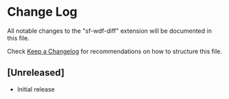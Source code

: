 # Change Log

All notable changes to the "sf-wdf-diff" extension will be documented in this file.

Check [Keep a Changelog](http://keepachangelog.com/) for recommendations on how to structure this file.

## [Unreleased]

- Initial release